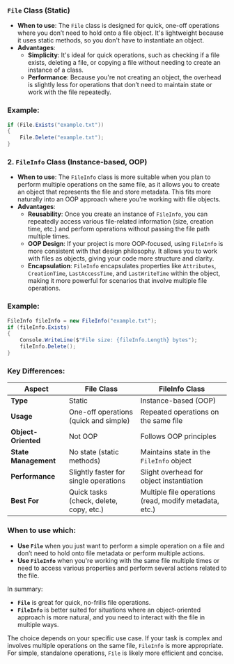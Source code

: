 ### **`File` Class (Static)**

- **When to use**: The `File` class is designed for quick, one-off operations where you don’t need to hold onto a file object. It's lightweight because it uses static methods, so you don't have to instantiate an object.
- **Advantages**:
    - **Simplicity**: It's ideal for quick operations, such as checking if a file exists, deleting a file, or copying a file without needing to create an instance of a class.
    - **Performance**: Because you're not creating an object, the overhead is slightly less for operations that don’t need to maintain state or work with the file repeatedly.

### Example:

```csharp
if (File.Exists("example.txt")) 
{     
	File.Delete("example.txt"); 
}
```

### 2. **`FileInfo` Class (Instance-based, OOP)**

- **When to use**: The `FileInfo` class is more suitable when you plan to perform multiple operations on the same file, as it allows you to create an object that represents the file and store metadata. This fits more naturally into an OOP approach where you're working with file objects.
- **Advantages**:
    - **Reusability**: Once you create an instance of `FileInfo`, you can repeatedly access various file-related information (size, creation time, etc.) and perform operations without passing the file path multiple times.
    - **OOP Design**: If your project is more OOP-focused, using `FileInfo` is more consistent with that design philosophy. It allows you to work with files as objects, giving your code more structure and clarity.
    - **Encapsulation**: `FileInfo` encapsulates properties like `Attributes`, `CreationTime`, `LastAccessTime`, and `LastWriteTime` within the object, making it more powerful for scenarios that involve multiple file operations.

### Example:

```csharp
FileInfo fileInfo = new FileInfo("example.txt"); 
if (fileInfo.Exists)
{   
	Console.WriteLine($"File size: {fileInfo.Length} bytes");
	fileInfo.Delete(); 
}
```

### Key Differences:

|**Aspect**|**File Class**|**FileInfo Class**|
|---|---|---|
|**Type**|Static|Instance-based (OOP)|
|**Usage**|One-off operations (quick and simple)|Repeated operations on the same file|
|**Object-Oriented**|Not OOP|Follows OOP principles|
|**State Management**|No state (static methods)|Maintains state in the `FileInfo` object|
|**Performance**|Slightly faster for single operations|Slight overhead for object instantiation|
|**Best For**|Quick tasks (check, delete, copy, etc.)|Multiple file operations (read, modify metadata, etc.)|

### When to use which:

- **Use `File`** when you just want to perform a simple operation on a file and don’t need to hold onto file metadata or perform multiple actions.
- **Use `FileInfo`** when you're working with the same file multiple times or need to access various properties and perform several actions related to the file.

In summary:

- **`File`** is great for quick, no-frills file operations.
- **`FileInfo`** is better suited for situations where an object-oriented approach is more natural, and you need to interact with the file in multiple ways.

The choice depends on your specific use case. If your task is complex and involves multiple operations on the same file, `FileInfo` is more appropriate. For simple, standalone operations, `File` is likely more efficient and concise.